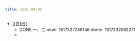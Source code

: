 ```yaml
---
title: 2021-04-02
---
```


- [[世纪]]
    - DONE 一、二
      now:: 1617327246146
      done:: 1617332592271
    -